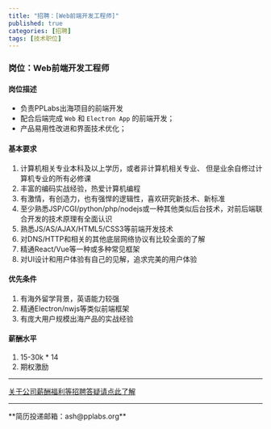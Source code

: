 ```yaml
---
title: "招聘：[Web前端开发工程师]"
published: true
categories: [招聘]
tags: [技术职位]
---
```



### 岗位：Web前端开发工程师
#### 岗位描述
- 负责PPLabs出海项目的前端开发
- 配合后端完成 `Web` 和 `Electron App` 的前端开发；
- 产品易用性改进和界面技术优化；

#### 基本要求
1. 计算机相关专业本科及以上学历，或者非计算机相关专业、 但是业余自修过计算机专业的所有必修课
2. 丰富的编码实战经验，热爱计算机编程
3. 有激情，有创造力，也有强悍的逻辑性，喜欢研究新技术、新标准
4. 至少熟悉JSP/CGI/python/php/nodejs或一种其他类似后台技术，对前后端联合开发的技术原理有全面认识
5. 熟悉JS/AS/AJAX/HTML5/CSS3等前端开发技术
6. 对DNS/HTTP和相关的其他底层网络协议有比较全面的了解
7. 精通React/Vue等一种或多种常见框架
8. 对UI设计和用户体验有自己的见解，追求完美的用户体验

#### 优先条件
1. 有海外留学背景，英语能力较强
2. 精通Electron/nwjs等类似前端框架
3. 有庞大用户规模出海产品的实战经验

#### 薪酬水平
1. 15-30k * 14
2. 期权激励
<hr>

[关于公司薪酬福利等招聘答疑请点此了解](http://ashma.info/2019/03/01/Q&A-of-hiring/)

<hr>
**简历投递邮箱：ash@pplabs.org**
